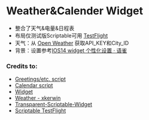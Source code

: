 
# Weather&Calender Widget

- 整合了天气&电量&日程表
- 布局仅测试版Scriptable可用  [TestFlight](https://testflight.apple.com/join/uN1vTqxk) 
- 天气：从 [Open Weather](https://openweathermap.org/) 获取API_KEY和City_ID
- 背景：设置参考[IOS14 widget 个性化设置 · 语雀](https://www.yuque.com/docs/share/647a9f3d-c39a-4613-8f32-d05bee5ba90f)

### Credits to:
- [Greetings/etc. script](https://gist.github.com/flasozzi/3e7f05ff3f1de342f16b2b31a8923651) 
- [Calendar script](https://pastebin.com/wb7FsyhX) 
- [Widget ](https://gist.github.com/Otherguy5826/a7a74b076e1bea6baaa6dd35d57090a9)
- [Weather - xkerwin](https://github.com/xkerwin/Scriptbale/tree/main/Weather)
- [Transparent-Scriptable-Widget](https://github.com/mzeryck/Transparent-Scriptable-Widget)
- [Scriptable TestFlight](https://testflight.apple.com/join/uN1vTqxk) 

